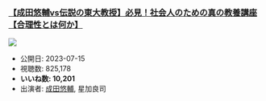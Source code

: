 ### [【成田悠輔vs伝説の東大教授】必見！社会人のための真の教養講座【合理性とは何か】](https://www.youtube.com/watch?v=FkgD4qSDd1Q)
[![](https://img.youtube.com/vi/FkgD4qSDd1Q/sddefault.jpg)](https://www.youtube.com/watch?v=FkgD4qSDd1Q)
-   公開日: 2023-07-15
-   視聴数: 825,178
-   **いいね数: 10,201**
-   出演者: [成田悠輔](/rehacq_fan/people/成田悠輔 "wikilink"), 星加良司
